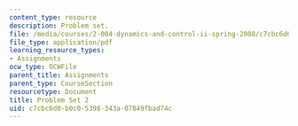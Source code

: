 ```yaml
---
content_type: resource
description: Problem set.
file: /media/courses/2-004-dynamics-and-control-ii-spring-2008/c7cbc6d0b0c05398343a07849fbad74c_ps2.pdf
file_type: application/pdf
learning_resource_types:
- Assignments
ocw_type: OCWFile
parent_title: Assignments
parent_type: CourseSection
resourcetype: Document
title: Problem Set 2
uid: c7cbc6d0-b0c0-5398-343a-07849fbad74c
---
```

